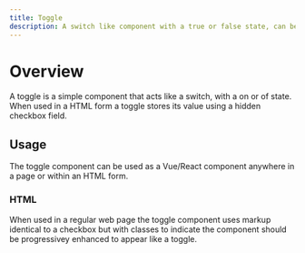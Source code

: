 ```yaml
---
title: Toggle
description: A switch like component with a true or false state, can be used in forms or standalone.
---
```


# Overview

A toggle is a simple component that acts like a switch, with a on or of state. When used in a HTML form a toggle stores its value using a hidden checkbox field.

## Usage

The toggle component can be used as a Vue/React component anywhere in a page or within an HTML form.

### HTML

When used in a regular web page the toggle component uses markup identical to a checkbox but with classes to indicate the component should be progressivey enhanced to appear like a toggle.

<framework-tabs></framework-tabs>
